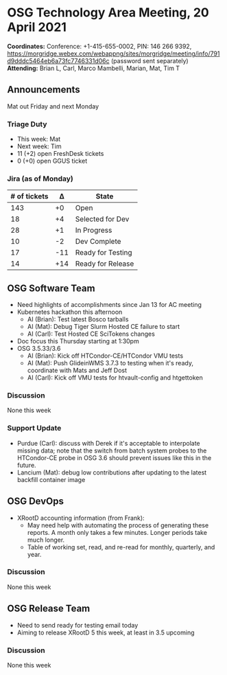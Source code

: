 # OSG Technology Area Meeting, 20 April 2021

**Coordinates:** Conference: +1-415-655-0002, PIN: 146 266 9392, <https://morgridge.webex.com/webappng/sites/morgridge/meeting/info/791d9dddc5464eb6a73fc7746331d06c> (password sent separately)  
**Attending:**   Brian L, Carl, Marco Mambelli, Marian, Mat, Tim T


## Announcements

Mat out Friday and next Monday  


### Triage Duty

-   This week: Mat
-   Next week: Tim
-   11 (+2) open FreshDesk tickets
-   0 (+0) open GGUS ticket


### Jira (as of Monday)

| # of tickets | &Delta; | State             |
|------------ |------- |----------------- |
| 143          | +0      | Open              |
| 18           | +4      | Selected for Dev  |
| 28           | +1      | In Progress       |
| 10           | -2      | Dev Complete      |
| 17           | -11     | Ready for Testing |
| 14           | +14     | Ready for Release |


## OSG Software Team

-   Need highlights of accomplishments since Jan 13 for AC meeting
-   Kubernetes hackathon this afternoon  
    -   AI (Brian): Test latest Bosco tarballs
    -   AI (Mat): Debug Tiger Slurm Hosted CE failure to start
    -   AI (Carl): Test Hosted CE SciTokens changes
-   Doc focus this Thursday starting at 1:30pm
-   OSG 3.5.33/3.6  
    -   AI (Brian): Kick off HTCondor-CE/HTCondor VMU tests
    -   AI (Mat): Push GlideinWMS 3.7.3 to testing when it's ready, coordinate with Mats and Jeff Dost
    -   AI (Carl): Kick off VMU tests for htvault-config and htgettoken


### Discussion

None this week  


### Support Update

-   Purdue (Carl): discuss with Derek if it's acceptable to interpolate missing data;
    note that the switch from batch system probes to the HTCondor-CE probe in OSG 3.6 should prevent issues like this in the future.
-   Lancium (Mat): debug low contributions after updating to the latest backfill container image


## OSG DevOps

-   XRootD accounting information (from Frank):  
    -   May need help with automating the process of generating these reports.  A month only takes a few minutes.  Longer periods take much longer.
    -   Table of working set, read, and re-read for monthly, quarterly, and year.


### Discussion

None this week  


## OSG Release Team

-   Need to send ready for testing email today
-   Aiming to release XRootD 5 this week, at least in 3.5 upcoming


### Discussion

None this week

